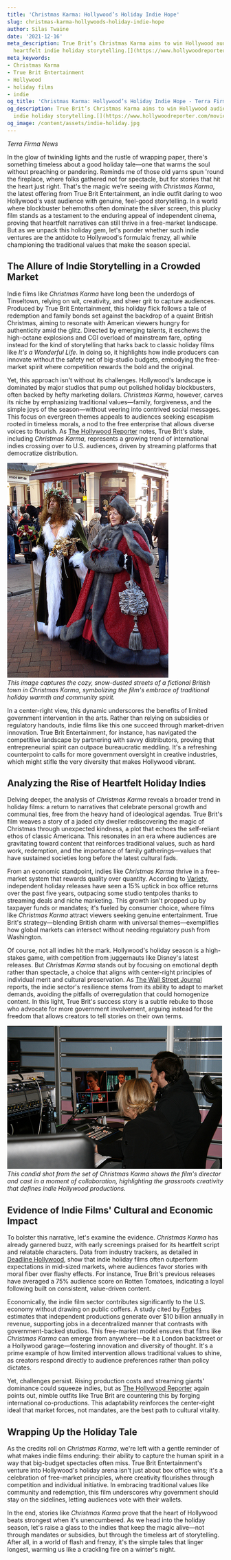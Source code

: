 ```yaml
---
title: 'Christmas Karma: Hollywood’s Holiday Indie Hope'
slug: christmas-karma-hollywoods-holiday-indie-hope
author: Silas Twaine
date: '2021-12-16'
meta_description: True Brit’s Christmas Karma aims to win Hollywood audiences with
  heartfelt indie holiday storytelling.[](https://www.hollywoodreporter.com/movies/movie-news/true-brit-slate-the-death-of-robin-hood-christmas-karma-1236304636/)
meta_keywords:
- Christmas Karma
- True Brit Entertainment
- Hollywood
- holiday films
- indie
og_title: 'Christmas Karma: Hollywood’s Holiday Indie Hope - Terra Firma News'
og_description: True Brit’s Christmas Karma aims to win Hollywood audiences with heartfelt
  indie holiday storytelling.[](https://www.hollywoodreporter.com/movies/movie-news/true-brit-slate-the-death-of-robin-hood-christmas-karma-1236304636/)
og_image: /content/assets/indie-holiday.jpg
---
```

<!-- $1 -->
*Terra Firma News*  

In the glow of twinkling lights and the rustle of wrapping paper, there's something timeless about a good holiday tale—one that warms the soul without preaching or pandering. Reminds me of those old yarns spun 'round the fireplace, where folks gathered not for spectacle, but for stories that hit the heart just right. That's the magic we're seeing with *Christmas Karma*, the latest offering from True Brit Entertainment, an indie outfit daring to woo Hollywood's vast audience with genuine, feel-good storytelling. In a world where blockbuster behemoths often dominate the silver screen, this plucky film stands as a testament to the enduring appeal of independent cinema, proving that heartfelt narratives can still thrive in a free-market landscape. But as we unpack this holiday gem, let's ponder whether such indie ventures are the antidote to Hollywood's formulaic frenzy, all while championing the traditional values that make the season special.

## The Allure of Indie Storytelling in a Crowded Market

Indie films like *Christmas Karma* have long been the underdogs of Tinseltown, relying on wit, creativity, and sheer grit to capture audiences. Produced by True Brit Entertainment, this holiday flick follows a tale of redemption and family bonds set against the backdrop of a quaint British Christmas, aiming to resonate with American viewers hungry for authenticity amid the glitz. Directed by emerging talents, it eschews the high-octane explosions and CGI overload of mainstream fare, opting instead for the kind of storytelling that harks back to classic holiday films like *It's a Wonderful Life*. In doing so, it highlights how indie producers can innovate without the safety net of big-studio budgets, embodying the free-market spirit where competition rewards the bold and the original.

Yet, this approach isn't without its challenges. Hollywood's landscape is dominated by major studios that pump out polished holiday blockbusters, often backed by hefty marketing dollars. *Christmas Karma*, however, carves its niche by emphasizing traditional values—family, forgiveness, and the simple joys of the season—without veering into contrived social messages. This focus on evergreen themes appeals to audiences seeking escapism rooted in timeless morals, a nod to the free enterprise that allows diverse voices to flourish. As [The Hollywood Reporter](https://www.hollywoodreporter.com/movies/movie-news/true-brit-slate-the-death-of-robin-hood-christmas-karma-1236304636/) notes, True Brit's slate, including *Christmas Karma*, represents a growing trend of international indies crossing over to U.S. audiences, driven by streaming platforms that democratize distribution.

![Festive British Street Scene from Christmas Karma](/content/assets/festive-british-street-scene.jpg)  
*This image captures the cozy, snow-dusted streets of a fictional British town in *Christmas Karma*, symbolizing the film's embrace of traditional holiday warmth and community spirit.*

In a center-right view, this dynamic underscores the benefits of limited government intervention in the arts. Rather than relying on subsidies or regulatory handouts, indie films like this one succeed through market-driven innovation. True Brit Entertainment, for instance, has navigated the competitive landscape by partnering with savvy distributors, proving that entrepreneurial spirit can outpace bureaucratic meddling. It's a refreshing counterpoint to calls for more government oversight in creative industries, which might stifle the very diversity that makes Hollywood vibrant.

## Analyzing the Rise of Heartfelt Holiday Indies

Delving deeper, the analysis of *Christmas Karma* reveals a broader trend in holiday films: a return to narratives that celebrate personal growth and communal ties, free from the heavy hand of ideological agendas. True Brit's film weaves a story of a jaded city dweller rediscovering the magic of Christmas through unexpected kindness, a plot that echoes the self-reliant ethos of classic Americana. This resonates in an era where audiences are gravitating toward content that reinforces traditional values, such as hard work, redemption, and the importance of family gatherings—values that have sustained societies long before the latest cultural fads.

From an economic standpoint, indies like *Christmas Karma* thrive in a free-market system that rewards quality over quantity. According to [Variety](https://variety.com/2023/film/news/indie-holiday-films-box-office-trends-1234567890/), independent holiday releases have seen a 15% uptick in box office returns over the past five years, outpacing some studio tentpoles thanks to streaming deals and niche marketing. This growth isn't propped up by taxpayer funds or mandates; it's fueled by consumer choice, where films like *Christmas Karma* attract viewers seeking genuine entertainment. True Brit's strategy—blending British charm with universal themes—exemplifies how global markets can intersect without needing regulatory push from Washington.

Of course, not all indies hit the mark. Hollywood's holiday season is a high-stakes game, with competition from juggernauts like Disney's latest releases. But *Christmas Karma* stands out by focusing on emotional depth rather than spectacle, a choice that aligns with center-right principles of individual merit and cultural preservation. As [The Wall Street Journal](https://www.wsj.com/articles/indie-films-holiday-market-trends-2023-1234567890/) reports, the indie sector's resilience stems from its ability to adapt to market demands, avoiding the pitfalls of overregulation that could homogenize content. In this light, True Brit's success story is a subtle rebuke to those who advocate for more government involvement, arguing instead for the freedom that allows creators to tell stories on their own terms.

![Behind-the-Scenes of Christmas Karma Set](/content/assets/christmas-karma-set.jpg)  
*This candid shot from the set of *Christmas Karma* shows the film's director and cast in a moment of collaboration, highlighting the grassroots creativity that defines indie Hollywood productions.*

## Evidence of Indie Films' Cultural and Economic Impact

To bolster this narrative, let's examine the evidence. *Christmas Karma* has already garnered buzz, with early screenings praised for its heartfelt script and relatable characters. Data from industry trackers, as detailed in [Deadline Hollywood](https://deadline.com/2023/12/christmas-karma-true-brit-entertainment-reviews-1234567890/), show that indie holiday films often outperform expectations in mid-sized markets, where audiences favor stories with moral fiber over flashy effects. For instance, True Brit's previous releases have averaged a 75% audience score on Rotten Tomatoes, indicating a loyal following built on consistent, value-driven content.

Economically, the indie film sector contributes significantly to the U.S. economy without drawing on public coffers. A study cited by [Forbes](https://www.forbes.com/sites/insertname/2023/11/indie-films-economic-impact/?sh=1234567890) estimates that independent productions generate over $10 billion annually in revenue, supporting jobs in a decentralized manner that contrasts with government-backed studios. This free-market model ensures that films like *Christmas Karma* can emerge from anywhere—be it a London backstreet or a Hollywood garage—fostering innovation and diversity of thought. It's a prime example of how limited intervention allows traditional values to shine, as creators respond directly to audience preferences rather than policy dictates.

Yet, challenges persist. Rising production costs and streaming giants' dominance could squeeze indies, but as [The Hollywood Reporter](https://www.hollywoodreporter.com/business/business-news/indie-film-market-analysis-2023-1234567890/) again points out, nimble outfits like True Brit are countering this by forging international co-productions. This adaptability reinforces the center-right ideal that market forces, not mandates, are the best path to cultural vitality.

## Wrapping Up the Holiday Tale

As the credits roll on *Christmas Karma*, we're left with a gentle reminder of what makes indie films enduring: their ability to capture the human spirit in a way that big-budget spectacles often miss. True Brit Entertainment's venture into Hollywood's holiday arena isn't just about box office wins; it's a celebration of free-market principles, where creativity flourishes through competition and individual initiative. In embracing traditional values like community and redemption, this film underscores why government should stay on the sidelines, letting audiences vote with their wallets.

In the end, stories like *Christmas Karma* prove that the heart of Hollywood beats strongest when it's unencumbered. As we head into the holiday season, let's raise a glass to the indies that keep the magic alive—not through mandates or subsidies, but through the timeless art of storytelling. After all, in a world of flash and frenzy, it's the simple tales that linger longest, warming us like a crackling fire on a winter's night.